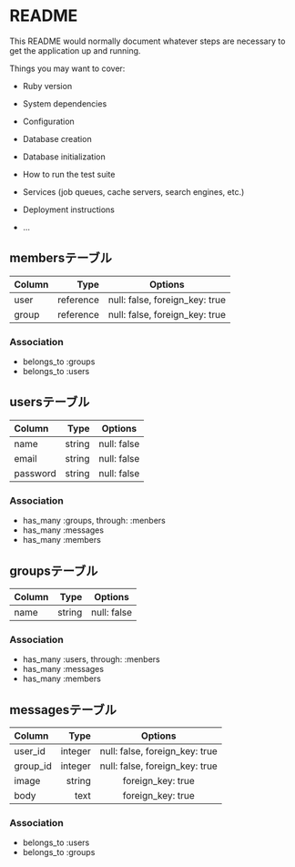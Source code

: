 # README

This README would normally document whatever steps are necessary to get the
application up and running.

Things you may want to cover:

* Ruby version

* System dependencies

* Configuration

* Database creation

* Database initialization

* How to run the test suite

* Services (job queues, cache servers, search engines, etc.)

* Deployment instructions

* ...

## membersテーブル

| Column     | Type        | Options                        |
|:-----------|------------:|:------------------------------:|
| user       | reference   | null: false, foreign_key: true |
| group      | reference   | null: false, foreign_key: true |

### Association
- belongs_to :groups
- belongs_to :users

## usersテーブル

| Column     | Type        | Options                        |
|:-----------|------------:|:------------------------------:|
| name       | string      | null: false                    |
| email      | string      | null: false                    |
| password   | string      | null: false                    |

### Association
- has_many   :groups, through: :menbers
- has_many   :messages
- has_many   :members

## groupsテーブル

| Column     | Type        | Options                        |
|:-----------|------------:|:------------------------------:|
| name       | string      | null: false                    |

### Association
- has_many   :users, through: :menbers
- has_many   :messages
- has_many   :members

## messagesテーブル

| Column     | Type        | Options                        |
|:-----------|------------:|:------------------------------:|
| user_id    | integer     | null: false, foreign_key: true |
| group_id   | integer     | null: false, foreign_key: true |
| image      | string      | foreign_key: true              |
| body       | text        | foreign_key: true              |

### Association
- belongs_to :users
- belongs_to :groups
